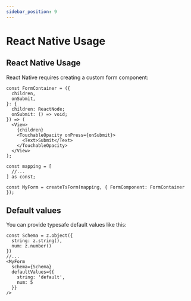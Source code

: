 ```yaml
---
sidebar_position: 9
---
```


# React Native Usage

## React Native Usage

React Native requires creating a custom form component:

```tsx
const FormContainer = ({
  children,
  onSubmit,
}: {
  children: ReactNode;
  onSubmit: () => void;
}) => (
  <View>
    {children}
    <TouchableOpacity onPress={onSubmit}>
      <Text>Submit</Text>
    </TouchableOpacity>
  </View>
);

const mapping = [
  //...
] as const;

const MyForm = createTsForm(mapping, { FormComponent: FormContainer });
```

## Default values

You can provide typesafe default values like this:

```tsx
const Schema = z.object({
  string: z.string(),
  num: z.number()
})
//...
<MyForm
  schema={Schema}
  defaultValues={{
    string: 'default',
    num: 5
  }}
/>
```
